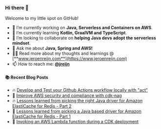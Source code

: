 ### Hi there 👋

Welcome to my little spot on GitHub!

- 🔭 I’m currently working on **Java, Serverless and Containers on AWS**.
- 🌱 I’m currently learning **Kotlin, GraalVM and TypeScript**.
- 👯 I’m looking to collaborate on **helping Java devs adopt the serverless mindset**.
- 💬 Ask me about **Java, Spring and AWS!**
- 👨‍💻 Read more about my thoughts and learnings @ [**www.jeroenreijn.com**](https://www.jeroenreijn.com)
- 📫 How to reach me: [**@jreijn**](https://twitter.com/jreijn)

#### :books: Recent Blog Posts
<!-- BLOGPOSTS:START -->
 - 🔥 [Develop and Test your Github Actions workflow locally with &quot;act&quot;](https://jreijn.hashnode.dev/develop-and-test-your-github-actions-workflow-locally-with-act)
 - 🌮 [Improve AWS security and compliance with cdk-nag](https://jreijn.hashnode.dev/improve-aws-security-and-compliance-with-cdk-nag)
 - 🔥 [Lessons learned from picking the right Java driver for Amazon ElastiCache for Redis - Part 2](https://jreijn.hashnode.dev/lessons-learned-from-picking-the-right-java-driver-for-amazon-elasticache-for-redis-part-2)
 - 💫 [Lessons learned from picking a Java based driver for Amazon ElastiCache for Redis - Part 1](https://jreijn.hashnode.dev/lessons-learned-from-picking-a-java-based-driver-for-amazon-elasticache-for-redis-part-1)
 - 💯 [Invoking an AWS Lambda function during a CDK deployment](https://jreijn.hashnode.dev/invoking-an-aws-lambda-function-during-a-cdk-deployment)<!-- BLOGPOSTS:END -->

<!--
**jreijn/jreijn** is a ✨ _special_ ✨ repository because its `README.md` (this file) appears on your GitHub profile.

Here are some ideas to get you started:

- 😄 Pronouns: ...
- ⚡ Fun fact: ...
-->
